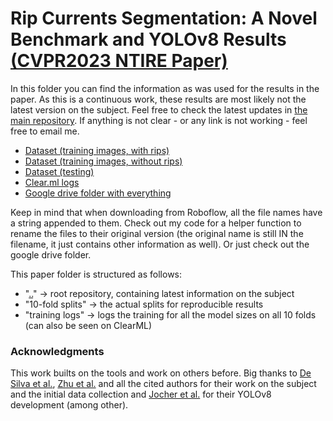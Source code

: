 # Rip Currents Segmentation: A Novel Benchmark and YOLOv8 Results [(CVPR2023 NTIRE Paper)]((https://openaccess.thecvf.com/content/CVPR2023W/NTIRE/html/Dumitriu_Rip_Current_Segmentation_A_Novel_Benchmark_and_YOLOv8_Baseline_Results_CVPRW_2023_paper.html))

In this folder you can find the information as was used for the results in the paper. As this is a continuous work, these results are most likely not the latest version on the subject. Feel free to check the latest updates in [the main repository](https://github.com/Irikos/rip_currents/). If anything is not clear - or any link is not working - feel free to email me.

* [Dataset (training images, with rips)](https://app.roboflow.com/rip-currents-unibuc/rip-current-segmentation/1)
* [Dataset (training images, without rips)](https://app.roboflow.com/rip-currents-unibuc/rip-current-segmentation/1)
* [Dataset (testing)](https://app.roboflow.com/rip-currents-unibuc/rip-current-segmentation-videos/2)
* [Clear.ml logs](https://app.clear.ml/projects/e644b8fec78149f7975ab049a2e2ee49/experiments)
* [Google drive folder with everything](https://drive.google.com/drive/folders/1op6D2dje7u8djRDMGvTosLEMrPV9V_jR?usp=share_link)

Keep in mind that when downloading from Roboflow, all the file names have a string appended to them. Check out my code for a helper function to rename the files to their original version (the original name is still IN the filename, it just contains other information as well). Or just check out the google drive folder.

This paper folder is structured as follows:

* "[..](https://github.com/Irikos/rip_currents/)" -> root repository, containing latest information on the subject
* "10-fold splits" -> the actual splits for reproducible results
* "training logs" -> logs the training for all the model sizes on all 10 folds (can also be seen on ClearML)
 


### Acknowledgments
This work builts on the tools and work on others before. Big thanks to [De Silva et al.](https://www.sciencedirect.com/science/article/abs/pii/S0378383921000193), [Zhu et al.](https://www.frontiersin.org/articles/10.3389/fmars.2022.930478/full) and all the cited authors for their work on the subject and the initial data collection and [Jocher et al.](https://github.com/ultralytics/ultralytics) for their YOLOv8 development (among other).
